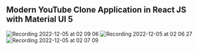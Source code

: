 ## Modern YouTube Clone Application in React JS with Material UI 5

![Recording 2022-12-05 at 02 09 06](https://user-images.githubusercontent.com/41134301/205514320-083afe46-a2a9-43d3-b3a8-189b191c0639.gif)
![Recording 2022-12-05 at 02 06 27](https://user-images.githubusercontent.com/41134301/205514330-56f2f776-c6dc-451c-aaec-ddcbc0d9b93f.gif)
![Recording 2022-12-05 at 02 07 09](https://user-images.githubusercontent.com/41134301/205514339-3a68b74d-506a-4ddb-a8c3-73e8b36fd569.gif)
